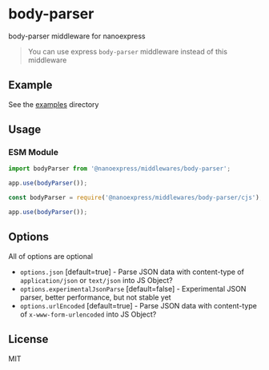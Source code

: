 # body-parser

body-parser middleware for nanoexpress

> You can use express `body-parser` middleware instead of this middleware

## Example

See the [examples](./examples) directory

## Usage

### ESM Module

```js
import bodyParser from '@nanoexpress/middlewares/body-parser';

app.use(bodyParser());
```

```js
const bodyParser = require('@nanoexpress/middlewares/body-parser/cjs');

app.use(bodyParser());
```

## Options

All of options are optional

- `options.json` [default=true] - Parse JSON data with content-type of `application/json` or `text/json` into JS Object?
- `options.experimentalJsonParse` [default=false] - Experimental JSON parser, better performance, but not stable yet
- `options.urlEncoded` [default=true] - Parse JSON data with content-type of `x-www-form-urlencoded` into JS Object?

## License

MIT
